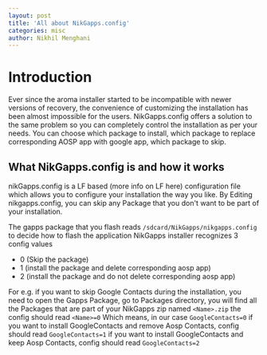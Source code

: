 ```yaml
---
layout: post
title: 'All about NikGapps.config'
categories: misc
author: Nikhil Menghani
---
```


# Introduction

Ever since the aroma installer started to be incompatible with newer versions of recovery, the convenience of customizing the installation has been almost impossible for the users. NikGapps.config offers a solution to the same problem so you can completely control the installation as per your needs. You can choose which package to install, which package to replace corresponding AOSP app with google app, which package to skip.

## What NikGapps.config is and how it works

nikGapps.config is a LF based (more info on LF here) configuration file which allows you to configure your installation the way you like. 
By Editing nikgapps.config, you can skip any Package that you don't want to be part of your installation.

The gapps package that you flash reads `/sdcard/NikGapps/nikgapps.config` to decide how to flash the application
NikGapps installer recognizes 3 config values
-   0 (Skip the package)
-   1 (install the package and delete corresponding aosp app)
-   2 (install the package and do not delete corresponding aosp app)


For e.g. if you want to skip Google Contacts during the installation, you need to open the Gapps Package, go to Packages directory, you will find all the Packages that are part of your NikGapps zip named `<Name>.zip`
the config should read `<Name>=0`
Which means, in our case `GoogleContacts=0`
if you want to install GoogleContacts and remove Aosp Contacts, config should read `GoogleContacts=1`
if you want to install GoogleContacts and keep Aosp Contacts, config should read `GoogleContacts=2`

